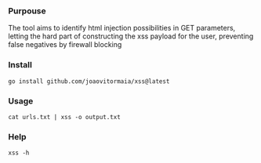 ### Purpouse

The tool aims to identify html injection possibilities in GET parameters, letting the hard part of constructing the xss payload for the user, preventing false negatives by firewall blocking

### Install

<code>go install github.com/joaovitormaia/xss@latest</code>

### Usage
<code>cat urls.txt | xss -o output.txt</code>

### Help
<code>xss -h</code>